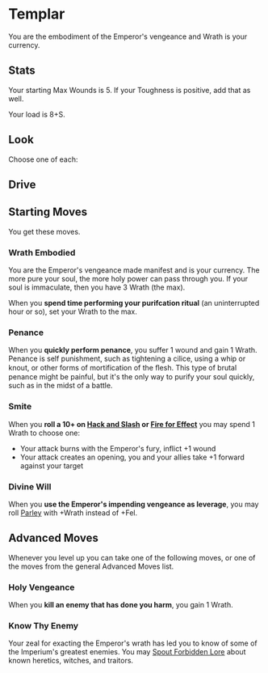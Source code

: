 <!-- Do NOT edit this file directly. It is compiled from pages in the "source" directory. -->
# <a class="anchor-from-text" id="templar"></a>Templar

You are the embodiment of the Emperor's vengeance and Wrath is your currency.

## <a class="anchor-from-text" id="stats"></a>Stats

Your starting Max Wounds is 5\. If your Toughness is positive, add that as well.

Your load is 8+S.

## <a class="anchor-from-text" id="look"></a>Look

Choose one of each:

## <a class="anchor-from-text" id="drive"></a>Drive

## <a class="anchor-from-text" id="starting-moves"></a>Starting Moves

You get these moves.

### <a class="anchor-from-text" id="wrath-embodied"></a>Wrath Embodied

You are the Emperor's vengeance made manifest and is your currency. The more pure your soul, the more holy power can pass through you. If your soul is immaculate, then you have 3 Wrath (the max).

When you **spend time performing your purifcation ritual** (an uninterrupted hour or so), set your Wrath to the max.

### <a class="anchor-from-text" id="penance"></a>Penance

When you **quickly perform penance**, you suffer 1 wound and gain 1 Wrath. Penance is self punishment, such as tightening a cilice, using a whip or knout, or other forms of mortification of the ﬂesh. This type of brutal penance might be painful, but it's the only way to purify your soul quickly, such as in the midst of a battle.

### <a class="anchor-from-text" id="smite"></a>Smite

When you **roll a 10+ on [Hack and Slash](https://github.com/Vindexus/PoweredByHeresy/blob/master/game/github/basicmoves.md#hack-and-slash) or [Fire for Effect](https://github.com/Vindexus/PoweredByHeresy/blob/master/game/github/basicmoves.md#fire-for-effect)** you may spend 1 Wrath to choose one:

*   Your attack burns with the Emperor's fury, inflict +1 wound
*   Your attack creates an opening, you and your allies take +1 forward against your target

### <a class="anchor-from-text" id="divine-will"></a>Divine Will

When you **use the Emperor's impending vengeance as leverage**, you may roll [Parley](https://github.com/Vindexus/PoweredByHeresy/blob/master/game/github/basicmoves.md#parley) with +Wrath instead of +Fel.

## <a class="anchor-from-text" id="advanced-moves"></a>Advanced Moves

Whenever you level up you can take one of the following moves, or one of the moves from the general Advanced Moves list.

### <a class="anchor-from-text" id="holy-vengeance"></a>Holy Vengeance

When you **kill an enemy that has done you harm**, you gain 1 Wrath.

### <a class="anchor-from-text" id="know-thy-enemy"></a>Know Thy Enemy

Your zeal for exacting the Emperor's wrath has led you to know of some of the Imperium's greatest enemies. You may [Spout Forbidden Lore](https://github.com/Vindexus/PoweredByHeresy/blob/master/game/github/basicmoves.md#spout-forbidden-lore) about known heretics, witches, and traitors.